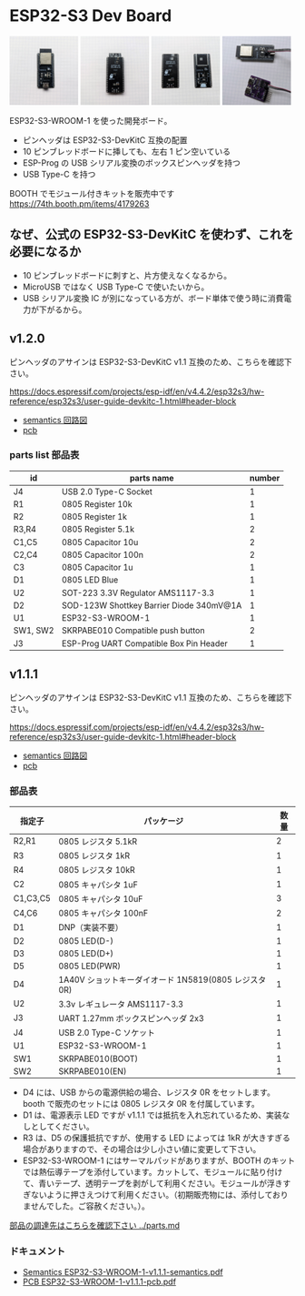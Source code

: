 # ESP32-S3 Dev Board

<img src="ESP32-S3-WROOM-1-v1.2.0-photo1.jpeg" width="24%"/>
<img src="ESP32-S3-WROOM-1-v1.2.0-photo2.jpeg" width="24%"/>
<img src="ESP32-S3-WROOM-1-v1.2.0-photo3.jpeg" width="24%"/>
<img src="ESP32-S3-WROOM-1-v1.2.0-photo4.jpeg" width="24%"/>

ESP32-S3-WROOM-1 を使った開発ボード。

- ピンヘッダは ESP32-S3-DevKitC 互換の配置
- 10 ピンブレッドボードに挿しても、左右 1 ピン空いている
- ESP-Prog の USB シリアル変換のボックスピンヘッダを持つ
- USB Type-C を持つ

BOOTH でモジュール付きキットを販売中です<br/>
https://74th.booth.pm/items/4179263

## なぜ、公式の ESP32-S3-DevKitC を使わず、これを必要になるか

- 10 ピンブレッドボードに刺すと、片方使えなくなるから。
- MicroUSB ではなく USB Type-C で使いたいから。
- USB シリアル変換 IC が別になっている方が、ボード単体で使う時に消費電力が下がるから。

## v1.2.0

ピンヘッダのアサインは ESP32-S3-DevKitC v1.1 互換のため、こちらを確認下さい。

https://docs.espressif.com/projects/esp-idf/en/v4.4.2/esp32s3/hw-reference/esp32s3/user-guide-devkitc-1.html#header-block

- [semantics 回路図](ESP32-S3-WROOM-1-v1.2.0-semantics.pdf)
- [pcb](ESP32-S3-WROOM-1-v1.2.0-pcb.pdf)

### parts list 部品表

| id       | parts name                              | number |
| -------- | --------------------------------------- | ------ |
| J4       | USB 2.0 Type-C Socket                   | 1      |
| R1       | 0805 Register 10k                       | 1      |
| R2       | 0805 Register 1k                        | 1      |
| R3,R4    | 0805 Register 5.1k                      | 2      |
| C1,C5    | 0805 Capacitor 10u                      | 2      |
| C2,C4    | 0805 Capacitor 100n                     | 2      |
| C3       | 0805 Capacitor 1u                       | 1      |
| D1       | 0805 LED Blue                           | 1      |
| U2       | SOT-223 3.3V Regulator AMS1117-3.3      | 1      |
| D2       | SOD-123W Shottkey Barrier Diode 340mV@1A        | 1      |
| U1       | ESP32-S3-WROOM-1                        | 1      |
| SW1, SW2 | SKRPABE010 Compatible push button       | 2      |
| J3       | ESP-Prog UART Compatible Box Pin Header | 1      |

## v1.1.1

ピンヘッダのアサインは ESP32-S3-DevKitC v1.1 互換のため、こちらを確認下さい。

https://docs.espressif.com/projects/esp-idf/en/v4.4.2/esp32s3/hw-reference/esp32s3/user-guide-devkitc-1.html#header-block

- [semantics 回路図](ESP32-S3-WROOM-1-v1.1.1-semantics.pdf)
- [pcb](ESP32-S3-WROOM-1-v1.1.1-pcb.pdf)

### 部品表

| 指定子   | パッケージ                                            | 数量 |
| -------- | ----------------------------------------------------- | ---- |
| R2,R1    | 0805 レジスタ 5.1kR                                   | 2    |
| R3       | 0805 レジスタ 1kR                                     | 1    |
| R4       | 0805 レジスタ 10kR                                    | 1    |
| C2       | 0805 キャパシタ 1uF                                   | 1    |
| C1,C3,C5 | 0805 キャパシタ 10uF                                  | 3    |
| C4,C6    | 0805 キャパシタ 100nF                                 | 2    |
| D1       | DNP（実装不要）                                       | 1    |
| D2       | 0805 LED(D-)                                          | 1    |
| D3       | 0805 LED(D+)                                          | 1    |
| D5       | 0805 LED(PWR)                                         | 1    |
| D4       | 1A40V ショットキーダイオード 1N5819(0805 レジスタ 0R) | 1    |
| U2       | 3.3v レギュレータ AMS1117-3.3                         | 1    |
| J3       | UART 1.27mm ボックスピンヘッダ 2x3                    | 1    |
| J4       | USB 2.0 Type-C ソケット                               | 1    |
| U1       | ESP32-S3-WROOM-1                                      | 1    |
| SW1      | SKRPABE010(BOOT)                                      | 1    |
| SW2      | SKRPABE010(EN)                                        | 1    |

- D4 には、USB からの電源供給の場合、レジスタ 0R をセットします。booth で販売のセットには 0805 レジスタ 0R を付属しています。
- D1 は、電源表示 LED ですが v1.1.1 では抵抗を入れ忘れているため、実装なしとしてください。
- R3 は、D5 の保護抵抗ですが、使用する LED によっては 1kR が大きすぎる場合がありますので、その場合は少し小さい値に変更して下さい。
- ESP32-S3-WROOM-1 にはサーマルパッドがありますが、BOOTH のキットでは熱伝導テープを添付しています。カットして、モジュールに貼り付けて、青いテープ、透明テープを剥がして利用ください。モジュールが浮きすぎないように押さえつけて利用ください。（初期販売物には、添付しておりませんでした。ご容赦ください。）。

[部品の調達先はこちらを確認下さい ../parts.md](../parts.md)

### ドキュメント

- [Semantics ESP32-S3-WROOM-1-v1.1.1-semantics.pdf](ESP32-S3-WROOM-1-v1.1.1-semantics.pdf)
- [PCB ESP32-S3-WROOM-1-v1.1.1-pcb.pdf](ESP32-S3-WROOM-1-v1.1.1-pcb.pdf)
